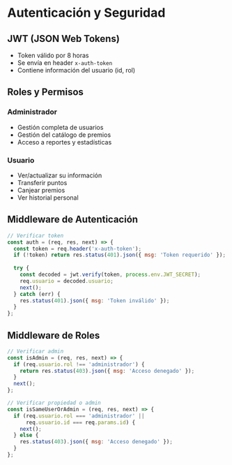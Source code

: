 # Autenticación y Seguridad

## JWT (JSON Web Tokens)

- Token válido por 8 horas
- Se envía en header `x-auth-token`
- Contiene información del usuario (id, rol)

## Roles y Permisos

### Administrador
- Gestión completa de usuarios
- Gestión del catálogo de premios
- Acceso a reportes y estadísticas

### Usuario
- Ver/actualizar su información
- Transferir puntos
- Canjear premios
- Ver historial personal

## Middleware de Autenticación

```javascript
// Verificar token
const auth = (req, res, next) => {
  const token = req.header('x-auth-token');
  if (!token) return res.status(401).json({ msg: 'Token requerido' });
  
  try {
    const decoded = jwt.verify(token, process.env.JWT_SECRET);
    req.usuario = decoded.usuario;
    next();
  } catch (err) {
    res.status(401).json({ msg: 'Token inválido' });
  }
};
```

## Middleware de Roles

```javascript
// Verificar admin
const isAdmin = (req, res, next) => {
  if (req.usuario.rol !== 'administrador') {
    return res.status(403).json({ msg: 'Acceso denegado' });
  }
  next();
};

// Verificar propiedad o admin
const isSameUserOrAdmin = (req, res, next) => {
  if (req.usuario.rol === 'administrador' || 
      req.usuario.id === req.params.id) {
    next();
  } else {
    res.status(403).json({ msg: 'Acceso denegado' });
  }
};
```